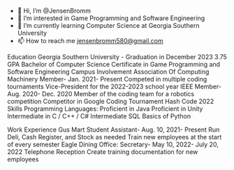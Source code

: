 - 👋 Hi, I’m @JensenBromm
- 👀 I’m interested in Game Programming and Software Engineering
- 🌱 I’m currently learning Computer Science at Georgia Southern University
- 📫 How to reach me jensenbromm580@gmail.com

Education
    Georgia Southern University - Graduation in December 2023
        3.75 GPA
        Bachelor of Computer Science 
        Certificate in Game Programming and Software Engineering
Campus Involvement
    Association Of Computing Machinery Member- Jan. 2021- Present
        Competed in multiple coding tournaments
        Vice-President for the 2022-2023 school year
    IEEE Member- Aug. 2020- Dec. 2020
        Member of the coding team for a robotics competition
    Competitor in Google Coding Tournament
        Hash Code 2022
Skills
    Programming Languages:
        Proficient in Java
        Proficient in Unity
        Intermediate in C / C++ / C#
        Intermediate SQL
        Basics of Python


Work Experience
    Gus Mart Student Assistant- Aug. 10, 2021- Present
        Run Deli, Cash Register, and Stock as needed
        Train new employees at the start of every semester
    Eagle Dining Office: Secretary- May 10, 2022- July 20, 2022
        Telephone Reception
        Create training documentation for new employees

<!---
JensenBromm/JensenBromm is a ✨ special ✨ repository because its `README.md` (this file) appears on your GitHub profile.
You can click the Preview link to take a look at your changes.
--->
